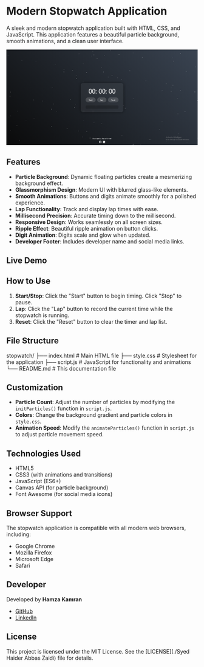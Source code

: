 # Modern Stopwatch Application

A sleek and modern stopwatch application built with HTML, CSS, and JavaScript. This application features a beautiful particle background, smooth animations, and a clean user interface.

![Stopwatch Preview](./preview.png) 

## Features

- **Particle Background**: Dynamic floating particles create a mesmerizing background effect.
- **Glassmorphism Design**: Modern UI with blurred glass-like elements.
- **Smooth Animations**: Buttons and digits animate smoothly for a polished experience.
- **Lap Functionality**: Track and display lap times with ease.
- **Millisecond Precision**: Accurate timing down to the millisecond.
- **Responsive Design**: Works seamlessly on all screen sizes.
- **Ripple Effect**: Beautiful ripple animation on button clicks.
- **Digit Animation**: Digits scale and glow when updated.
- **Developer Footer**: Includes developer name and social media links.

## Live Demo

## How to Use

1. **Start/Stop**: Click the "Start" button to begin timing. Click "Stop" to pause.
2. **Lap**: Click the "Lap" button to record the current time while the stopwatch is running.
3. **Reset**: Click the "Reset" button to clear the timer and lap list.

## File Structure
stopwatch/
├── index.html # Main HTML file
├── style.css # Stylesheet for the application
├── script.js # JavaScript for functionality and animations
└── README.md # This documentation file

## Customization

- **Particle Count**: Adjust the number of particles by modifying the `initParticles()` function in `script.js`.
- **Colors**: Change the background gradient and particle colors in `style.css`.
- **Animation Speed**: Modify the `animateParticles()` function in `script.js` to adjust particle movement speed.

## Technologies Used

- HTML5
- CSS3 (with animations and transitions)
- JavaScript (ES6+)
- Canvas API (for particle background)
- Font Awesome (for social media icons)

## Browser Support

The stopwatch application is compatible with all modern web browsers, including:
- Google Chrome
- Mozilla Firefox
- Microsoft Edge
- Safari

## Developer

Developed by **Hamza Kamran**  
- [GitHub](https://github.com/haider14-9abbaas)
- [LinkedIn](https://www.linkedin.com/in/syed-haider-abbas-zaidi-132525215/)

## License

This project is licensed under the MIT License. See the [LICENSE](./Syed Haider Abbas Zaidi) file for details.
